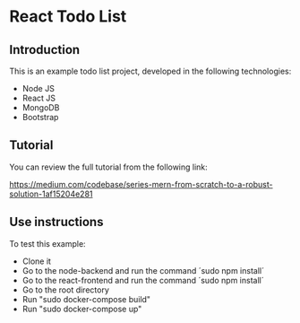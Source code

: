 # React Todo List

## Introduction
This is an example todo list project, developed in the following technologies:

- Node JS
- React JS
- MongoDB
- Bootstrap

## Tutorial
You can review the full tutorial from the following link:

https://medium.com/codebase/series-mern-from-scratch-to-a-robust-solution-1af15204e281

## Use instructions
To test this example:

- Clone it
- Go to the node-backend and run the command ´sudo npm install´
- Go to the react-frontend and run the command ´sudo npm install´
- Go to the root directory
- Run "sudo docker-compose build"
- Run "sudo docker-compose up"
